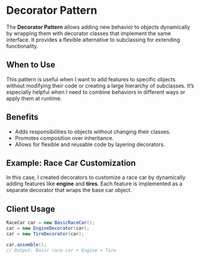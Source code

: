 # Decorator Pattern

The **Decorator Pattern** allows adding new behavior to objects dynamically by wrapping them with decorator classes that implement the same interface. It provides a flexible alternative to subclassing for extending functionality.

## When to Use

This pattern is useful when I want to add features to specific objects without modifying their code or creating a large hierarchy of subclasses. It’s especially helpful when I need to combine behaviors in different ways or apply them at runtime.

## Benefits

- Adds responsibilities to objects without changing their classes.
- Promotes composition over inheritance.
- Allows for flexible and reusable code by layering decorators.

## Example: Race Car Customization

In this case, I created decorators to customize a race car by dynamically adding features like **engine** and **tires**. Each feature is implemented as a separate decorator that wraps the base car object.

## Client Usage

```java
RaceCar car = new BasicRaceCar();
car = new EngineDecorator(car);
car = new TireDecorator(car);

car.assemble();
// Output: Basic race car + Engine + Tire
```